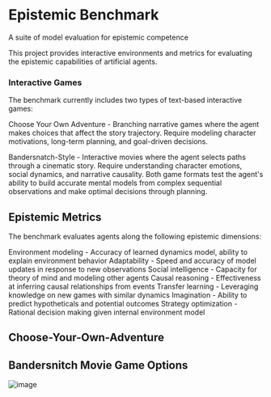 # Epistemic Benchmark
A suite of model evaluation for epistemic competence

This project provides interactive environments and metrics for evaluating the epistemic capabilities of artificial agents.

### Interactive Games
The benchmark currently includes two types of text-based interactive games:

Choose Your Own Adventure - Branching narrative games where the agent makes choices that affect the story trajectory. Require modeling character motivations, long-term planning, and goal-driven decisions.

Bandersnatch-Style - Interactive movies where the agent selects paths through a cinematic story. Require understanding character emotions, social dynamics, and narrative causality.
Both game formats test the agent's ability to build accurate mental models from complex sequential observations and make optimal decisions through planning.

## Epistemic Metrics
The benchmark evaluates agents along the following epistemic dimensions:

Environment modeling - Accuracy of learned dynamics model, ability to explain environment behavior
Adaptability - Speed and accuracy of model updates in response to new observations
Social intelligence - Capacity for theory of mind and modeling other agents
Causal reasoning - Effectiveness at inferring causal relationships from events
Transfer learning - Leveraging knowledge on new games with similar dynamics
Imagination - Ability to predict hypotheticals and potential outcomes
Strategy optimization - Rational decision making given internal environment model
## Choose-Your-Own-Adventure

## Bandersnitch Movie Game Options


![image](https://github.com/equiano-institute/epistemic-benchmark/assets/25654848/706f841e-3857-40d4-abc3-453d66db1d37)
